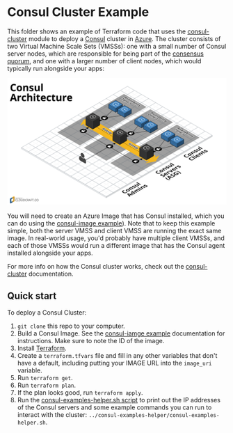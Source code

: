# Consul Cluster Example

This folder shows an example of Terraform code that uses the [consul-cluster](/modules/consul-cluster) module to deploy 
a [Consul](https://www.consul.io/) cluster in [Azure](https://azure.microsoft.com/). The cluster consists of two Virtual
Machine Scale Sets (VMSSs): one with a small number of Consul server nodes, which are responsible for being part of the 
[consensus quorum](https://www.consul.io/docs/internals/consensus.html), and one with a larger number of client nodes, 
which would typically run alongside your apps:

![Consul architecture](/_docs/architecture.png)

You will need to create an Azure Image that has Consul installed, which you can do using the 
[consul-image example](/examples/consul-image)). Note that to keep this example simple, both the server VMSS and client 
VMSS are running the exact same image. In real-world usage, you'd probably have multiple client VMSSs, and each of those 
VMSSs would run a different image that has the Consul agent installed alongside your apps.

For more info on how the Consul cluster works, check out the [consul-cluster](/modules/consul-cluster) documentation.


## Quick start

To deploy a Consul Cluster:

1. `git clone` this repo to your computer.
1. Build a Consul Image. See the [consul-iamge example](/examples/consul-image) documentation for instructions. Make sure 
   to note the ID of the image.
1. Install [Terraform](https://www.terraform.io/).
1. Create a `terraform.tfvars` file and fill in any other variables that don't have a default, including putting your 
   IMAGE URL into the `image_uri` variable.
1. Run `terraform get`.
1. Run `terraform plan`.
1. If the plan looks good, run `terraform apply`.
1. Run the [consul-examples-helper.sh script](/examples/consul-examples-helper/consul-examples-helper.sh) to 
   print out the IP addresses of the Consul servers and some example commands you can run to interact with the cluster:
   `../consul-examples-helper/consul-examples-helper.sh`.


